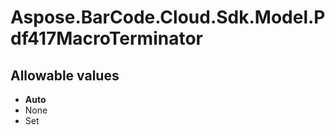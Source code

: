 # Aspose.BarCode.Cloud.Sdk.Model.Pdf417MacroTerminator

## Allowable values

* **Auto**
* None
* Set
